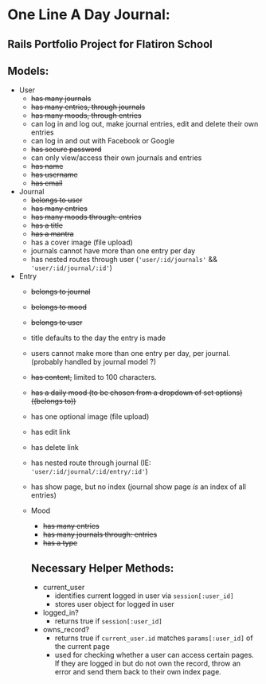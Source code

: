 # One Line A Day Journal:
## Rails Portfolio Project for Flatiron School 

## Models:
- User
    - ~~has many journals~~
    - ~~has many entries, through journals~~
    - ~~has many moods, through entries~~
    - can log in and log out, make journal entries, edit and delete their own entries
    - can log in and out with Facebook or Google
    - ~~has secure password~~
    - can only view/access their own journals and entries
    - ~~has name~~
    - ~~has username~~
    - ~~has email~~
- Journal
    - ~~belongs to user~~
    - ~~has many entries~~
    - ~~has many moods through: entries~~
    - ~~has a title~~
    - ~~has a mantra~~
    - has a cover image (file upload)
    - journals cannot have more than one entry per day
    - has nested routes through user (`'user/:id/journals'` && `'user/:id/journal/:id'`)
- Entry
    - ~~belongs to journal~~
    - ~~belongs to mood~~
    - ~~belongs to user~~
    - title defaults to the day the entry is made
    - users cannot make more than one entry per day, per journal. (probably handled by journal model ?)
    - ~~has content,~~ limited to 100 characters.
    - ~~has a daily mood (to be chosen from a dropdown of set options) ((belongs to))~~
    - has one optional image (file upload)
    - has edit link
    - has delete link
    - has nested route through journal (IE: `'user/:id/journal/:id/entry/:id'`)
    - has show page, but no index (journal show page *is* an index of all entries)
  - Mood
    - ~~has many entries~~
    - ~~has many journals through: entries~~
    - ~~has a type~~

    ## Necessary Helper Methods:

    - current_user
        - identifies current logged in user via `session[:user_id]`
        - stores user object for logged in user
    - logged_in?
        - returns true if `session[:user_id]`
    - owns_record?
        - returns true if `current_user.id` matches `params[:user_id]` of the current page
        - used for checking whether a user can access certain pages. If they are logged in but do not own the record, throw an error and send them back to their own index page.